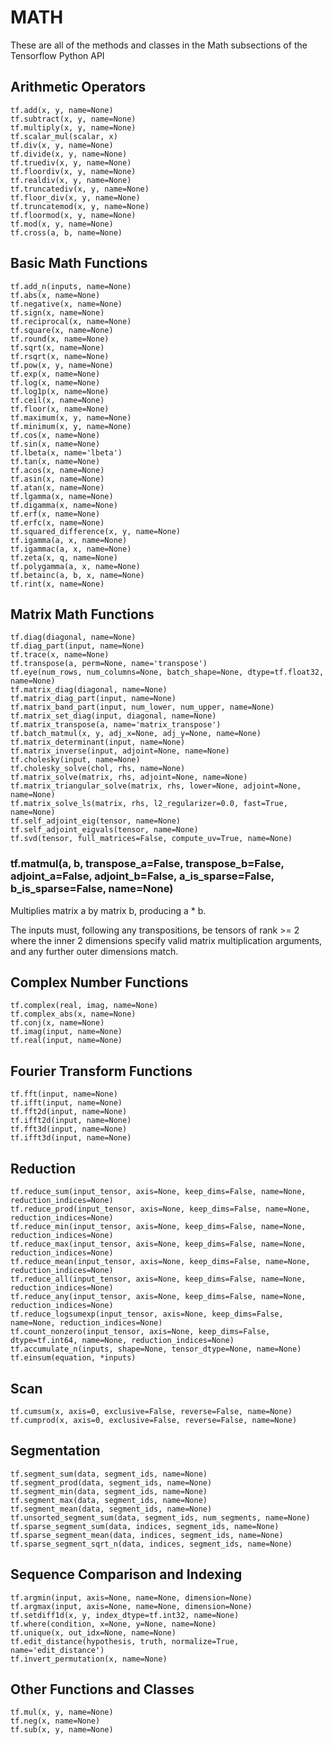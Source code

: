 # MATH
These are all of the methods and classes in the Math subsections of the Tensorflow Python API

## Arithmetic Operators
```
tf.add(x, y, name=None)
tf.subtract(x, y, name=None)
tf.multiply(x, y, name=None)
tf.scalar_mul(scalar, x)
tf.div(x, y, name=None)
tf.divide(x, y, name=None)
tf.truediv(x, y, name=None)
tf.floordiv(x, y, name=None)
tf.realdiv(x, y, name=None)
tf.truncatediv(x, y, name=None)
tf.floor_div(x, y, name=None)
tf.truncatemod(x, y, name=None)
tf.floormod(x, y, name=None)
tf.mod(x, y, name=None)
tf.cross(a, b, name=None)
```
## Basic Math Functions
```
tf.add_n(inputs, name=None)
tf.abs(x, name=None)
tf.negative(x, name=None)
tf.sign(x, name=None)
tf.reciprocal(x, name=None)
tf.square(x, name=None)
tf.round(x, name=None)
tf.sqrt(x, name=None)
tf.rsqrt(x, name=None)
tf.pow(x, y, name=None)
tf.exp(x, name=None)
tf.log(x, name=None)
tf.log1p(x, name=None)
tf.ceil(x, name=None)
tf.floor(x, name=None)
tf.maximum(x, y, name=None)
tf.minimum(x, y, name=None)
tf.cos(x, name=None)
tf.sin(x, name=None)
tf.lbeta(x, name='lbeta')
tf.tan(x, name=None)
tf.acos(x, name=None)
tf.asin(x, name=None)
tf.atan(x, name=None)
tf.lgamma(x, name=None)
tf.digamma(x, name=None)
tf.erf(x, name=None)
tf.erfc(x, name=None)
tf.squared_difference(x, y, name=None)
tf.igamma(a, x, name=None)
tf.igammac(a, x, name=None)
tf.zeta(x, q, name=None)
tf.polygamma(a, x, name=None)
tf.betainc(a, b, x, name=None)
tf.rint(x, name=None)
```
## Matrix Math Functions
```
tf.diag(diagonal, name=None)
tf.diag_part(input, name=None)
tf.trace(x, name=None)
tf.transpose(a, perm=None, name='transpose')
tf.eye(num_rows, num_columns=None, batch_shape=None, dtype=tf.float32, name=None)
tf.matrix_diag(diagonal, name=None)
tf.matrix_diag_part(input, name=None)
tf.matrix_band_part(input, num_lower, num_upper, name=None)
tf.matrix_set_diag(input, diagonal, name=None)
tf.matrix_transpose(a, name='matrix_transpose')
tf.batch_matmul(x, y, adj_x=None, adj_y=None, name=None)
tf.matrix_determinant(input, name=None)
tf.matrix_inverse(input, adjoint=None, name=None)
tf.cholesky(input, name=None)
tf.cholesky_solve(chol, rhs, name=None)
tf.matrix_solve(matrix, rhs, adjoint=None, name=None)
tf.matrix_triangular_solve(matrix, rhs, lower=None, adjoint=None, name=None)
tf.matrix_solve_ls(matrix, rhs, l2_regularizer=0.0, fast=True, name=None)
tf.self_adjoint_eig(tensor, name=None)
tf.self_adjoint_eigvals(tensor, name=None)
tf.svd(tensor, full_matrices=False, compute_uv=True, name=None)
```
### tf.matmul(a, b, transpose_a=False, transpose_b=False, adjoint_a=False, adjoint_b=False, a_is_sparse=False, b_is_sparse=False, name=None)
Multiplies matrix a by matrix b, producing a * b.

The inputs must, following any transpositions, be tensors of rank >= 2 where the inner 2 dimensions specify valid matrix multiplication arguments, and any further outer dimensions match.


## Complex Number Functions
```
tf.complex(real, imag, name=None)
tf.complex_abs(x, name=None)
tf.conj(x, name=None)
tf.imag(input, name=None)
tf.real(input, name=None)
```
## Fourier Transform Functions
```
tf.fft(input, name=None)
tf.ifft(input, name=None)
tf.fft2d(input, name=None)
tf.ifft2d(input, name=None)
tf.fft3d(input, name=None)
tf.ifft3d(input, name=None)
```
## Reduction
```
tf.reduce_sum(input_tensor, axis=None, keep_dims=False, name=None, reduction_indices=None)
tf.reduce_prod(input_tensor, axis=None, keep_dims=False, name=None, reduction_indices=None)
tf.reduce_min(input_tensor, axis=None, keep_dims=False, name=None, reduction_indices=None)
tf.reduce_max(input_tensor, axis=None, keep_dims=False, name=None, reduction_indices=None)
tf.reduce_mean(input_tensor, axis=None, keep_dims=False, name=None, reduction_indices=None)
tf.reduce_all(input_tensor, axis=None, keep_dims=False, name=None, reduction_indices=None)
tf.reduce_any(input_tensor, axis=None, keep_dims=False, name=None, reduction_indices=None)
tf.reduce_logsumexp(input_tensor, axis=None, keep_dims=False, name=None, reduction_indices=None)
tf.count_nonzero(input_tensor, axis=None, keep_dims=False, dtype=tf.int64, name=None, reduction_indices=None)
tf.accumulate_n(inputs, shape=None, tensor_dtype=None, name=None)
tf.einsum(equation, *inputs)

```
## Scan
```
tf.cumsum(x, axis=0, exclusive=False, reverse=False, name=None)
tf.cumprod(x, axis=0, exclusive=False, reverse=False, name=None)
```

## Segmentation
```
tf.segment_sum(data, segment_ids, name=None)
tf.segment_prod(data, segment_ids, name=None)
tf.segment_min(data, segment_ids, name=None)
tf.segment_max(data, segment_ids, name=None)
tf.segment_mean(data, segment_ids, name=None)
tf.unsorted_segment_sum(data, segment_ids, num_segments, name=None)
tf.sparse_segment_sum(data, indices, segment_ids, name=None)
tf.sparse_segment_mean(data, indices, segment_ids, name=None)
tf.sparse_segment_sqrt_n(data, indices, segment_ids, name=None)

```

## Sequence Comparison and Indexing
```
tf.argmin(input, axis=None, name=None, dimension=None)
tf.argmax(input, axis=None, name=None, dimension=None)
tf.setdiff1d(x, y, index_dtype=tf.int32, name=None)
tf.where(condition, x=None, y=None, name=None)
tf.unique(x, out_idx=None, name=None)
tf.edit_distance(hypothesis, truth, normalize=True, name='edit_distance')
tf.invert_permutation(x, name=None)
```
## Other Functions and Classes
```
tf.mul(x, y, name=None)
tf.neg(x, name=None)
tf.sub(x, y, name=None)
```







